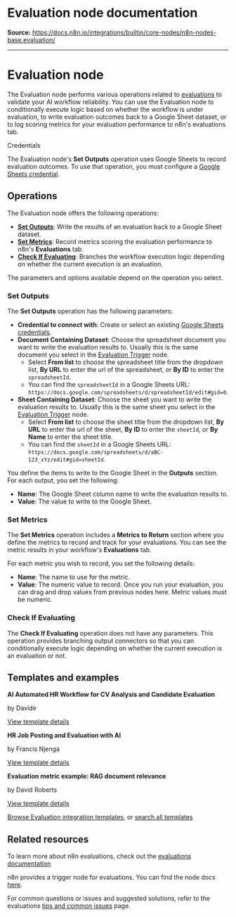 # Evaluation node documentation

**Source:** https://docs.n8n.io/integrations/builtin/core-nodes/n8n-nodes-base.evaluation/

---

# Evaluation node

The Evaluation node performs various operations related to [evaluations](../../../../advanced-ai/evaluations/overview/) to validate your AI workflow reliability. You can use the Evaluation node to conditionally execute logic based on whether the workflow is under evaluation, to write evaluation outcomes back to a Google Sheet dataset, or to log scoring metrics for your evaluation performance to n8n's evaluations tab.

Credentials

The Evaluation node's **Set Outputs** operation uses Google Sheets to record evaluation outcomes. To use that operation, you must configure a [Google Sheets credential](../../credentials/google/).

## Operations

The Evaluation node offers the following operations:

- [**Set Outputs**](#set-outputs): Write the results of an evaluation back to a Google Sheet dataset.
- [**Set Metrics**](#set-metrics): Record metrics scoring the evaluation performance to n8n's **Evaluations** tab.
- [**Check If Evaluating**](#check-if-evaluating): Branches the workflow execution logic depending on whether the current execution is an evaluation.

The parameters and options available depend on the operation you select.

### Set Outputs

The **Set Outputs** operation has the following parameters:

- **Credential to connect with**: Create or select an existing [Google Sheets credentials](../../credentials/google/).
- **Document Containing Dataset**: Choose the spreadsheet document you want to write the evaluation results to. Usually this is the same document you select in the [Evaluation Trigger](../n8n-nodes-base.evaluationtrigger/) node.
  - Select **From list** to choose the spreadsheet title from the dropdown list, **By URL** to enter the url of the spreadsheet, or **By ID** to enter the `spreadsheetId`.
  - You can find the `spreadsheetId` in a Google Sheets URL: `https://docs.google.com/spreadsheets/d/spreadsheetId/edit#gid=0`.
- **Sheet Containing Dataset**: Choose the sheet you want to write the evaluation results to. Usually this is the same sheet you select in the [Evaluation Trigger](../n8n-nodes-base.evaluationtrigger/) node.
  - Select **From list** to choose the sheet title from the dropdown list, **By URL** to enter the url of the sheet, **By ID** to enter the `sheetId`, or **By Name** to enter the sheet title.
  - You can find the `sheetId` in a Google Sheets URL: `https://docs.google.com/spreadsheets/d/aBC-123_xYz/edit#gid=sheetId`.

You define the items to write to the Google Sheet in the **Outputs** section. For each output, you set the following:

- **Name**: The Google Sheet column name to write the evaluation results to.
- **Value**: The value to write to the Google Sheet.

### Set Metrics

The **Set Metrics** operation includes a **Metrics to Return** section where you define the metrics to record and track for your evaluations. You can see the metric results in your workflow's **Evaluations** tab.

For each metric you wish to record, you set the following details:

- **Name**: The name to use for the metric.
- **Value**: The numeric value to record. Once you run your evaluation, you can drag and drop values from previous nodes here. Metric values must be numeric.

### Check If Evaluating

The **Check If Evaluating** operation does not have any parameters. This operation provides branching output connectors so that you can conditionally execute logic depending on whether the current execution is an evaluation or not.

## Templates and examples

**AI Automated HR Workflow for CV Analysis and Candidate Evaluation**

by Davide

[View template details](https://n8n.io/workflows/2860-ai-automated-hr-workflow-for-cv-analysis-and-candidate-evaluation/)

**HR Job Posting and Evaluation with AI**

by Francis Njenga

[View template details](https://n8n.io/workflows/2773-hr-job-posting-and-evaluation-with-ai/)

**Evaluation metric example: RAG document relevance**

by David Roberts

[View template details](https://n8n.io/workflows/4273-evaluation-metric-example-rag-document-relevance/)

[Browse Evaluation integration templates](https://n8n.io/integrations/evaluation/), or [search all templates](https://n8n.io/workflows/)

## Related resources

To learn more about n8n evaluations, check out the [evaluations documentation](../../../../advanced-ai/evaluations/overview/)

n8n provides a trigger node for evaluations. You can find the node docs [here](../n8n-nodes-base.evaluationtrigger/).

For common questions or issues and suggested solutions, refer to the evaluations [tips and common issues](../../../../advanced-ai/evaluations/tips-and-common-issues/) page.
